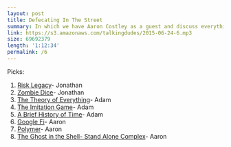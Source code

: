 ```yaml
---
layout: post
title: Defecating In The Street
summary: In which we have Aaron Costley as a guest and discuss everything from defecation, to app ideas and anime.
link: https://s3.amazonaws.com/talkingdudes/2015-06-24-6.mp3
size: 69692379
length: '1:12:34'
permalink: /6
---
```


Picks:

1. [Risk Legacy](http://amzn.to/1LvW6bo)- Jonathan
1. [Zombie Dice](http://amzn.to/1TNSOTx)- Jonathan
1. [The Theory of Everything](http://amzn.to/1LpDclD)- Adam
1. [The Imitation Game](http://amzn.to/1BBNjkT)- Adam
1. [A Brief History of Time](http://amzn.to/1LpDhFV)- Adam
1. [Google Fi](https://fi.google.com/signup)- Aaron
1. [Polymer](https://www.polymer-project.org/1.0/)- Aaron
1. [The Ghost in the Shell- Stand Alone Complex](https://en.wikipedia.org/wiki/Ghost_in_the_Shell:_Stand_Alone_Complex)- Aaron

